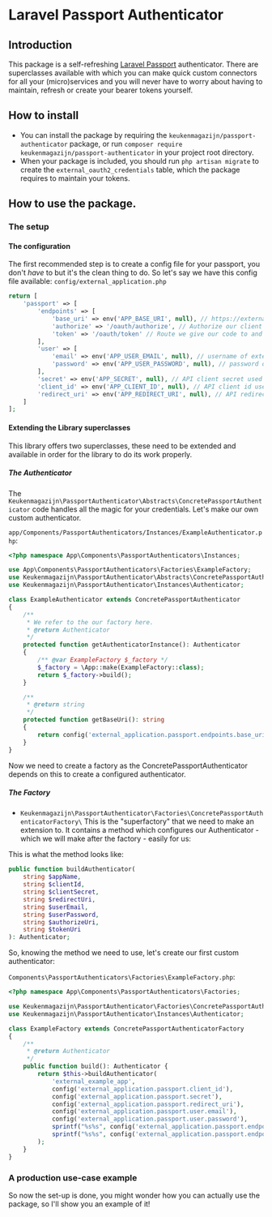 # Laravel Passport Authenticator
## Introduction
This package is a self-refreshing [Laravel Passport](https://laravel.com/docs/5.8/passport) authenticator. There are superclasses available with which you can make quick custom connectors for all your (micro)services and you will never have to worry about having to maintain, refresh or create your bearer tokens yourself.

## How to install
- You can install the package by requiring the `keukenmagazijn/passport-authenticator` package, or run `composer require keukenmagazijn/passport-authenticator` in your project root directory.
- When your package is included, you should run `php artisan migrate` to create the `external_oauth2_credentials` table, which the package requires to maintain your tokens.

## How to use the package.
### The setup
#### The configuration
The first recommended step is to create a config file for your passport, you don't *have* to but it's the clean thing to do. So let's say we have this config file available:
`config/external_application.php`
```php
return [
    'passport' => [
        'endpoints' => [
            'base_uri' => env('APP_BASE_URI', null), // https://external.app
            'authorize' => '/oauth/authorize', // Authorize our client and user route to retrieve a code.
            'token' => '/oauth/token' // Route we give our code to and get our tokens from.
        ],
        'user' => [
            'email' => env('APP_USER_EMAIL', null), // username of external app.
            'password' => env('APP_USER_PASSWORD', null), // password of external app.
        ],
        'secret' => env('APP_SECRET', null), // API client secret used to connect.
        'client_id' => env('APP_CLIENT_ID', null), // API client id used to connect .
        'redirect_uri' => env('APP_REDIRECT_URI', null), // API redirect uri.
    ]
];
```

#### Extending the Library superclasses
This library offers two superclasses, these need to be extended and available in order for the library to do its work properly.

##### The Authenticator
The `Keukenmagazijn\PassportAuthenticator\Abstracts\ConcretePassportAuthenticator` code handles all the magic for your credentials. Let's make our own custom authenticator.

`app/Components/PassportAuthenticators/Instances/ExampleAuthenticator.php`:
```php
<?php namespace App\Components\PassportAuthenticators\Instances;

use App\Components\PassportAuthenticators\Factories\ExampleFactory;
use Keukenmagazijn\PassportAuthenticator\Abstracts\ConcretePassportAuthenticator;
use Keukenmagazijn\PassportAuthenticator\Instances\Authenticator;

class ExampleAuthenticator extends ConcretePassportAuthenticator
{
    /**
     * We refer to the our factory here.
     * @return Authenticator
     */
    protected function getAuthenticatorInstance(): Authenticator
    {
        /** @var ExampleFactory $_factory */
        $_factory = \App::make(ExampleFactory::class);
        return $_factory->build();
    }

    /**
     * @return string
     */
    protected function getBaseUri(): string
    {
        return config('external_application.passport.endpoints.base_uri');
    }
}
```

Now we need to create a factory as the ConcretePassportAuthenticator depends on this to create a configured authenticator.

##### The Factory
- `Keukenmagazijn\PassportAuthenticator\Factories\ConcretePassportAuthenticatorFactory\`
This is the "superfactory" that we need to make an extension to. It contains a method which configures our Authenticator - which we will make after the factory - easily for us:

This is what the method looks like:
```php
public function buildAuthenticator(
    string $appName,
    string $clientId,
    string $clientSecret,
    string $redirectUri,
    string $userEmail,
    string $userPassword,
    string $authorizeUri,
    string $tokenUri
): Authenticator;
```

So, knowing the method we need to use, let's create our first custom authenticator:

`Components\PassportAuthenticators\Factories\ExampleFactory.php`:
```php
<?php namespace App\Components\PassportAuthenticators\Factories;

use Keukenmagazijn\PassportAuthenticator\Factories\ConcretePassportAuthenticatorFactory;
use Keukenmagazijn\PassportAuthenticator\Instances\Authenticator;

class ExampleFactory extends ConcretePassportAuthenticatorFactory
{
    /**
     * @return Authenticator
     */
    public function build(): Authenticator {
        return $this->buildAuthenticator(
            'external_example_app',
            config('external_application.passport.client_id'),
            config('external_application.passport.secret'),
            config('external_application.passport.redirect_uri'),
            config('external_application.passport.user.email'),
            config('external_application.passport.user.password'),
            sprintf("%s%s", config('external_application.passport.endpoints.base_uri'), config('external_application.passport.endpoints.authorize')),
            sprintf("%s%s", config('external_application.passport.endpoints.base_uri'), config('external_application.passport.endpoints.token'))
        );
    }
}
```

### A production use-case example
So now the set-up is done, you might wonder how you can actually use the package, so I'll show you an example of it!



